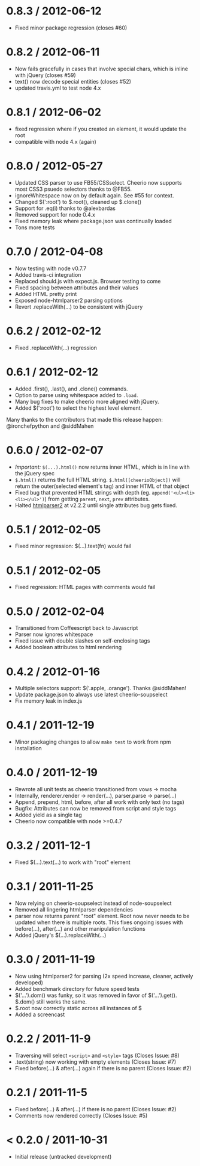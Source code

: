 0.8.3 / 2012-06-12
==================

* Fixed minor package regression (closes #60)

0.8.2 / 2012-06-11
==================

* Now fails gracefully in cases that involve special chars, which is inline with jQuery (closes #59)
* text() now decode special entities (closes #52)
* updated travis.yml to test node 4.x

0.8.1 / 2012-06-02
==================

* fixed regression where if you created an element, it would update the root
* compatible with node 4.x (again)

0.8.0 / 2012-05-27
==================

* Updated CSS parser to use FB55/CSSselect. Cheerio now supports most CSS3 psuedo selectors thanks to @FB55.
* ignoreWhitespace now on by default again. See #55 for context.
* Changed $(':root') to $.root(), cleaned up $.clone()
* Support for .eq(i) thanks to @alexbardas
* Removed support for node 0.4.x
* Fixed memory leak where package.json was continually loaded
* Tons more tests

0.7.0 / 2012-04-08
==================

* Now testing with node v0.7.7
* Added travis-ci integration
* Replaced should.js with expect.js. Browser testing to come
* Fixed spacing between attributes and their values
* Added HTML pretty print
* Exposed node-htmlparser2 parsing options
* Revert .replaceWith(...) to be consistent with jQuery

0.6.2 / 2012-02-12
==================

* Fixed .replaceWith(...) regression

0.6.1 / 2012-02-12
==================

* Added .first(), .last(), and .clone() commands.
* Option to parse using whitespace added to `.load`.
* Many bug fixes to make cheerio more aligned with jQuery.
* Added $(':root') to select the highest level element.

Many thanks to the contributors that made this release happen: @ironchefpython and @siddMahen

0.6.0 / 2012-02-07
==================

* *Important:* `$(...).html()` now returns inner HTML, which is in line with the jQuery spec
* `$.html()` returns the full HTML string. `$.html([cheerioObject])` will return the outer(selected element's tag) and inner HTML of that object
* Fixed bug that prevented HTML strings with depth (eg. `append('<ul><li><li></ul>')`) from getting `parent`, `next`, `prev` attributes.
* Halted [htmlparser2](https://github.com/FB55/node-htmlparser) at v2.2.2 until single attributes bug gets fixed.

0.5.1 / 2012-02-05
==================

* Fixed minor regression: $(...).text(fn) would fail

0.5.1 / 2012-02-05
==================

* Fixed regression: HTML pages with comments would fail

0.5.0 / 2012-02-04
==================

* Transitioned from Coffeescript back to Javascript
* Parser now ignores whitespace
* Fixed issue with double slashes on self-enclosing tags
* Added boolean attributes to html rendering

0.4.2 / 2012-01-16
==================

* Multiple selectors support: $('.apple, .orange'). Thanks @siddMahen!
* Update package.json to always use latest cheerio-soupselect
* Fix memory leak in index.js

0.4.1 / 2011-12-19
==================
* Minor packaging changes to allow `make test` to work from npm installation

0.4.0 / 2011-12-19
==================

* Rewrote all unit tests as cheerio transitioned from vows -> mocha
* Internally, renderer.render -> render(...), parser.parse -> parse(...)
* Append, prepend, html, before, after all work with only text (no tags)
* Bugfix: Attributes can now be removed from script and style tags
* Added yield as a single tag
* Cheerio now compatible with node >=0.4.7

0.3.2 / 2011-12-1
=================

* Fixed $(...).text(...) to work with "root" element

0.3.1 / 2011-11-25
==================

* Now relying on cheerio-soupselect instead of node-soupselect
* Removed all lingering htmlparser dependencies
* parser now returns parent "root" element. Root now never needs to be updated when there is multiple roots. This fixes ongoing issues with before(...), after(...) and other manipulation functions
* Added jQuery's $(...).replaceWith(...)

0.3.0 / 2011-11-19
==================

* Now using htmlparser2 for parsing (2x speed increase, cleaner, actively developed)
* Added benchmark directory for future speed tests
* $('...').dom() was funky, so it was removed in favor of $('...').get(). $.dom() still works the same.
* $.root now correctly static across all instances of $
* Added a screencast

0.2.2 / 2011-11-9
=================

* Traversing will select `<script>` and `<style>` tags (Closes Issue: #8)
* .text(string) now working with empty elements (Closes Issue: #7)
* Fixed before(...) & after(...) again if there is no parent (Closes Issue: #2)

0.2.1 / 2011-11-5
=================

* Fixed before(...) & after(...) if there is no parent (Closes Issue: #2)
* Comments now rendered correctly (Closes Issue: #5)

< 0.2.0 / 2011-10-31
====================

* Initial release (untracked development)
